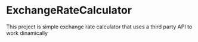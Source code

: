 # ExchangeRateCalculator
This project is simple exchange rate calculator that uses a third party API to work dinamically
